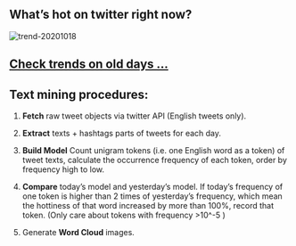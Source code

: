 ## What’s hot on twitter right now?

![trend-20201018][wordcloud]

[wordcloud]: https://raw.githubusercontent.com/xdqc/tweet-trend-everyday/master/word-cloud/trend-20201018.png?token=AF5V4P7ADR6KQBZ4CEDTNIK6AXRMU "trend-20201018"

## [Check trends on old days ...](https://github.com/xdqc/tweet-trend-everyday/tree/master/word-cloud)

## Text mining procedures:

1. **Fetch** raw tweet objects via twitter API (English tweets only).

2. **Extract** texts + hashtags parts of tweets for each day.

3. **Build Model** Count unigram tokens (i.e. one English word as a token) of tweet texts, calculate the occurrence frequency of each token, order by frequency high to low.

4. **Compare** today’s model and yesterday’s model. If today’s frequency of one token is higher than 2 times of yesterday’s frequency, which mean the hottiness of that word increased by more than 100%, record that token. (Only care about tokens with frequency >10^-5 )

5. Generate **Word Cloud** images.
